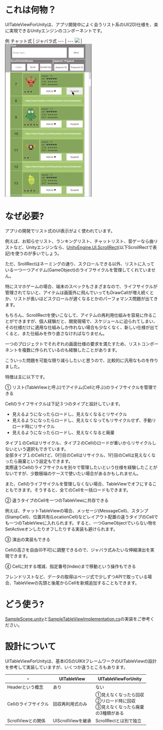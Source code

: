 # これは何物？

UITableViewForUnityは、アプリ開発中によく会うリスト系のUI(2D)仕様を、楽に実現できるUnityエンジンのコンポーネントです。

例
チャット式 | ジャバラ式
--- | ---
![](sample_chat.gif) | ![](sample_expend.gif)

# なぜ必要?

アプリの開発でリスト式のUI表示がよく使われています。<br>

例えば、お知らせリスト、ランキングリスト、チャットリスト、音ゲーなら曲リストなど、Unityエンジンなら、[UnityEngine.UI.ScrollRect](https://docs.unity3d.com/2018.3/Documentation/ScriptReference/UI.ScrollRect.html)(以下ScrollRectで表記)を使うのが多いでしょう。<br>

ただ、SrollRectはネーミングの通り、スクロールできる以外、リストに入っている一つ一つアイテム(GameObject)のライフサイクルを管理してくれていません。<br>

特にスマホゲームの場合、端末のスペックもさまざまなので、ライフサイクルが管理されてないと、アイテムは画面外に飛んでいってもDrawCallが増え続くとか、リストが長いほどスクロールが遅くなるとかのパーフォマンス問題が出てきます。<br>

もちろん、ScrollRectを使いこなして、アイテムの再利用仕組みを容易に作ることができますが、個人経験だと、開発現場で、スケジュールに迫られてしまい、その仕様だけに適用な仕組みしか作れない場合も少なくなく、新しい仕様が出てくると、また仕組みを作り直さなければなりません。<br>

一つのプロジェクトでそれぞれの画面仕様の要求を満たすため、リストコンポーネントを複数に作られているのも経験したことがあります。<br>

こういった問題を可能な限り減らしたいと思うので、比較的に汎用なものを作りました。<br>

特徴は主に以下です。<br>

① リスト(TableViewと呼ぶ)でアイテム(Cellと呼ぶ)のライフサイクルを管理できる<br>

Cellのライフサイクルは下記３つのタイプと設計しています。<br>
- 見えるようになったらロードし、見えなくなるとリサイクル<br>
- 見えるようになったらロードし、見えなくなってもリサイクルせず、手動リロード時にリサイクル<br>
- 見えるようになったらロードし、見えなくなると廃棄<br>

タイプ１のCellはリサイクル、タイプ２のCellのロードが重いからリサイクルしないという選択もできています。<br>
全部タイプ１のCellけど、0行目のCellはリサイクル、1行目のCellは見えなくなったら廃棄という設定もできます。<br>
実際違うCellのライフサイクルを別々で管理したいという仕様を経験したことがないですが、少数極端のケースで使いたい場合があるかもしれません。<br>

また、Cellのライフサイクルを管理しなくない場合、TableViewでオフにすることもできます。そうすると、全てのCellを一括ロードもできます。<br>

② 違うタイプのCellを一つのTableViewに共存できる<br>

例えば、チャットTableViewの場合、メッセージ(MessageCell)、スタンプ(StampCell)、位置共有(LocationCell)などレイアウト配置の違うタイプのCellでも一つのTableViewに入れられます。すると、一つGameObjectでいらない物をSetActiveオンしたりオフしたりする実装も避けられます。

③ 演出の実装もできる<br>

Cellの高さを自由(0不可)に調整できるので、ジャバラ式みたいな伸縮演出を実現できます。

④ Cellに対する増減、指定番号(Index)まで移動という操作もできる<br>

フレンドリストなど、データの取得はページ式で少しずつAPIで取っている場合、TableViewの先頭と後尾からCellを新規追加することもできます。


# どう使う?

[SampleScene.unity](https://github.com/zhaozilong1988/UITableViewForUnity/blob/master/Assets/Scenes/SampleScene.unity)と[SampleTableViewImplementation.cs](https://github.com/zhaozilong1988/UITableViewForUnity/blob/master/Assets/Scenes/Scripts/SampleTableViewImplementation.cs)の実装をご参考ください。

# 設計について

UITableViewForUnityは、基本iOSのUIKitフレームワークのUITableViewの設計を参考して実装していますが、いくつか違うところもあります。

・ | UITableView | UITableViewForUnity
--- | --- | ---
Headerという概念 | あり | ない
Cellのライフサイクル | 回収再利用式のみ | ①見えなくなったら回収<br>②リロード時に回収<br>③見えなくなったら廃棄<br>の3種類がある
ScrollViewとの関係 | UIScrollViewを継承 | ScrollRectとは別で独立
